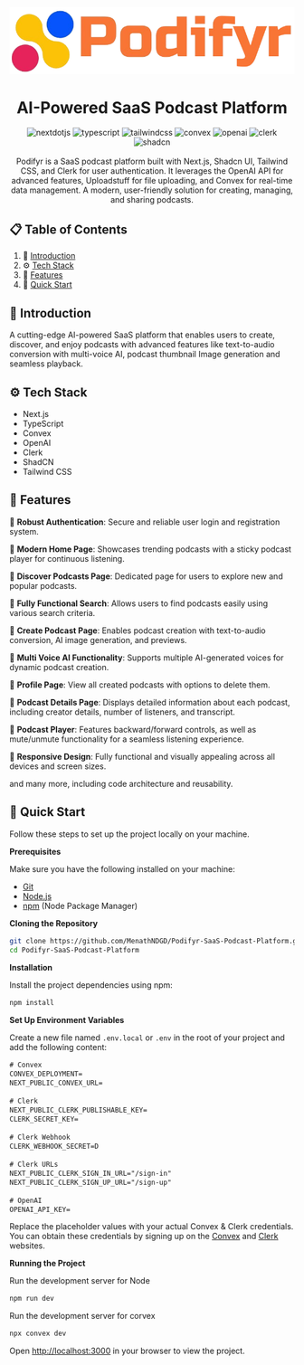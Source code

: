 <div align="center">
  <br />
     <a href="#" target="_blank">
        <img src="public/icons/auth-logo.png" alt="Podifyr">
      </a>
  <br />
  <h1 align="center">AI-Powered SaaS Podcast Platform</h1>
  <div>
    <img src="https://img.shields.io/badge/-Next_JS-black?style=for-the-badge&logoColor=white&logo=nextdotjs&color=000000" alt="nextdotjs" />
    <img src="https://img.shields.io/badge/typescript-%23007ACC.svg?style=for-the-badge&logo=typescript&logoColor=white" alt="typescript" />
    <img src="https://img.shields.io/badge/tailwindcss-%2338B2AC.svg?style=for-the-badge&logo=tailwind-css&logoColor=white" alt="tailwindcss" />
    <img src="https://img.shields.io/badge/-Convex-black?style=for-the-badge&logoColor=white&logo=convex&color=FF6F61" alt="convex" />
    <img src="https://img.shields.io/badge/-OpenAI-black?style=for-the-badge&logoColor=white&logo=openai&color=412991" alt="openai" />
    <img src="https://img.shields.io/badge/Clerk-6C47FF.svg?style=for-the-badge&logo=Clerk&logoColor=white" alt="clerk" />
    <img src="https://img.shields.io/badge/shadcn/ui-000000.svg?style=for-the-badge&logo=shadcn/ui&logoColor=white" alt="shadcn" />
  </div>
  <br/>
   <div align="center">
     Podifyr is a SaaS podcast platform built with Next.js, Shadcn UI, Tailwind CSS, and Clerk for user authentication. It leverages the OpenAI API for advanced features, Uploadstuff for file uploading, and Convex for real-time data management. A modern, user-friendly solution for creating, managing, and sharing podcasts.
    </div>
</div>

## 📋 <a name="table">Table of Contents</a>

1. 🤖 [Introduction](#introduction)
2. ⚙️ [Tech Stack](#tech-stack)
3. 🔋 [Features](#features)
4. 🤸 [Quick Start](#quick-start)

## <a name="introduction">🤖 Introduction</a>

A cutting-edge AI-powered SaaS platform that enables users to create, discover, and enjoy podcasts with advanced features like text-to-audio conversion with multi-voice AI, podcast thumbnail Image generation and seamless playback.

## <a name="tech-stack">⚙️ Tech Stack</a>

- Next.js
- TypeScript
- Convex
- OpenAI
- Clerk
- ShadCN
- Tailwind CSS

## <a name="features">🔋 Features</a>

🎯 **Robust Authentication**: Secure and reliable user login and registration system.

🎯 **Modern Home Page**: Showcases trending podcasts with a sticky podcast player for continuous listening.

🎯 **Discover Podcasts Page**: Dedicated page for users to explore new and popular podcasts.

🎯 **Fully Functional Search**: Allows users to find podcasts easily using various search criteria.

🎯 **Create Podcast Page**: Enables podcast creation with text-to-audio conversion, AI image generation, and previews.

🎯 **Multi Voice AI Functionality**: Supports multiple AI-generated voices for dynamic podcast creation.

🎯 **Profile Page**: View all created podcasts with options to delete them.

🎯 **Podcast Details Page**: Displays detailed information about each podcast, including creator details, number of listeners, and transcript.

🎯 **Podcast Player**: Features backward/forward controls, as well as mute/unmute functionality for a seamless listening experience.

🎯 **Responsive Design**: Fully functional and visually appealing across all devices and screen sizes.

and many more, including code architecture and reusability.

## <a name="quick-start">🤸 Quick Start</a>

Follow these steps to set up the project locally on your machine.

**Prerequisites**

Make sure you have the following installed on your machine:

- [Git](https://git-scm.com/)
- [Node.js](https://nodejs.org/en)
- [npm](https://www.npmjs.com/) (Node Package Manager)

**Cloning the Repository**

```bash
git clone https://github.com/MenathNDGD/Podifyr-SaaS-Podcast-Platform.git
cd Podifyr-SaaS-Podcast-Platform
```

**Installation**

Install the project dependencies using npm:

```bash
npm install
```

**Set Up Environment Variables**

Create a new file named `.env.local` or `.env` in the root of your project and add the following content:

```env
# Convex
CONVEX_DEPLOYMENT=
NEXT_PUBLIC_CONVEX_URL=

# Clerk
NEXT_PUBLIC_CLERK_PUBLISHABLE_KEY=
CLERK_SECRET_KEY=

# Clerk Webhook
CLERK_WEBHOOK_SECRET=D

# Clerk URLs
NEXT_PUBLIC_CLERK_SIGN_IN_URL="/sign-in"
NEXT_PUBLIC_CLERK_SIGN_UP_URL="/sign-up"

# OpenAI
OPENAI_API_KEY=
```

Replace the placeholder values with your actual Convex & Clerk credentials. You can obtain these credentials by signing up on the [Convex](https://www.convex.dev/) and [Clerk](https://clerk.com/) websites.

**Running the Project**

Run the development server for Node

```bash
npm run dev
```

Run the development server for corvex

```bash
npx convex dev
```

Open [http://localhost:3000](http://localhost:3000) in your browser to view the project.
